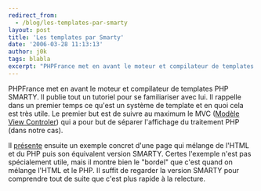 ```yaml
---
redirect_from:
  - /blog/les-templates-par-smarty
layout: post
title: 'Les templates par Smarty'
date: '2006-03-28 11:13:13'
author: j0k
tags: blabla
excerpt: "PHPFrance met en avant le moteur et compilateur de templates PHP SMARTY.     \nIl publie tout un tutoriel pour se familiariser avec lui. Il rappelle dans un premier temps ce qu'est un système de template et en quoi cela est très utile. Le premier but est de suivre au maximum le MVC ([Modèle View      …"
---
```


PHPFrance met en avant le moteur et compilateur de templates PHP SMARTY.
Il publie tout un tutoriel pour se familiariser avec lui. Il rappelle dans un premier temps ce qu'est un système de template et en quoi cela est très utile. Le premier but est de suivre au maximum le MVC ([Modèle View Controler](http://fr.wikipedia.org/wiki/Mod%C3%A8le-Vue-Contr%C3%B4leur)) qui a pour but de séparer l'affichage du traitement PHP (dans notre cas).

Il [présente](http://www.phpfrance.com/tutoriaux/index.php/2006/03/26/42-les-templates-modeles-ou-gabarits) ensuite un exemple concret d'une page qui mélange de l'HTML et du PHP puis son équivalent version SMARTY. Certes l'exemple n'est pas spécialement utile, mais il montre bien le &quot;bordel&quot; que c'est quand on mélange l'HTML et le PHP. Il suffit de regarder la version SMARTY pour comprendre tout de suite que c'est plus rapide à la relecture.
